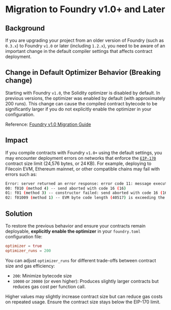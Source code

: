 # Migration to Foundry v1.0+ and Later

## Background

If you are upgrading your project from an older version of Foundry (such as `0.3.x`) to Foundry `v1.0` or later (including `1.2.x`), you need to be aware of an important change in the default compiler settings that affects contract deployment.

## Change in Default Optimizer Behavior (Breaking change)

Starting with Foundry `v1.0`, the Solidity optimizer is disabled by default. In previous versions, the optimizer was enabled by default (with approximately 200 runs). This change can cause the compiled contract bytecode to be significantly larger if you do not explicitly enable the optimizer in your configuration.

Reference: [Foundry v1.0 Migration Guide](https://getfoundry.sh/misc/v1.0-migration/#solc-optimizer-disabled-by-default)

## Impact

If you compile contracts with Foundry `v1.0+` using the default settings, you may encounter deployment errors on networks that enforce the [`EIP-170`](https://eips.ethereum.org/EIPS/eip-170) contract size limit (24,576 bytes, or 24 KB). For example, deploying to Filecoin EVM, Ethereum mainnet, or other compatible chains may fail with errors such as:
```bash
Error: server returned an error response: error code 11: message execution failed (exit=[ErrIllegalArgument(16)], revert reason=[message failed with backtrace:
00: f010 (method 4) -- send aborted with code 16 (16)
01: f01 (method 3) -- constructor failed: send aborted with code 16 (16)
02: f01009 (method 1) -- EVM byte code length (40517) is exceeding the maximum allowed of 24576 (16)
```

## Solution

To restore the previous behavior and ensure your contracts remain deployable, **explicitly enable the optimizer** in your `foundry.toml` configuration file:

```toml
optimizer = true
optimizer_runs = 200
```

You can adjust `optimizer_runs` for different trade-offs between contract size and gas efficiency:
- `200`: Minimize bytecode size
-  `10000` or `20000` (or even higher): Produces slightly larger contracts but reduces gas cost per function call.

Higher values may slightly increase contract size but can reduce gas costs on repeated usage. Ensure the contract size stays below the EIP-170 limit.